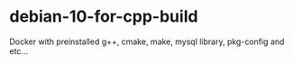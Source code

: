 # debian-10-for-cpp-build
Docker with preinstalled g++, cmake, make, mysql library, pkg-config and etc...
